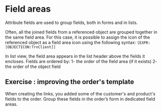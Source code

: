 Field areas
====================

Attribute fields are used to group fields, both in forms and in lists. 

Often, all the joined fields from a referenced object are grouped together in the same field area. For this case, it is possible to assign the icon of the referenced object as a field area icon using the following syntax: `[EXPR:[OBJECTICON:TrnClient]]`

In list view, the field area appears in the list header above the fields it encloses. Fields are ordered by:
1- the order of the field area (if it exists)
2- the order of the object field

Exercise : improving the order's template
---------------------------

When creating the links, you added some of the customer's and product's fields to the order. Group these fields in the order’s form in dedicated field areas.